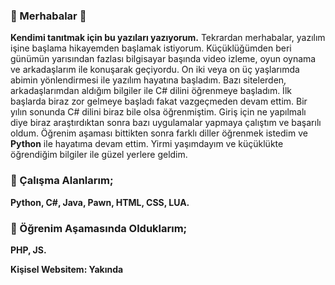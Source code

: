 ### 👋 Merhabalar 👋
**Kendimi tanıtmak için bu yazıları yazıyorum.**
Tekrardan merhabalar, yazılım işine başlama hikayemden başlamak istiyorum. Küçüklüğümden beri günümün yarısından fazlası bilgisayar başında video izleme, oyun oynama ve arkadaşlarım ile konuşarak geçiyordu. On iki veya on üç yaşlarımda abimin yönlendirmesi ile yazılım hayatına başladım. Bazı sitelerden, arkadaşlarımdan aldığım bilgiler ile C# dilini öğrenmeye başladım. İlk başlarda biraz zor gelmeye başladı fakat vazgeçmeden devam ettim. Bir yılın sonunda C# dilini biraz bile olsa öğrenmiştim. Giriş için ne yapılmalı diye biraz araştırdıktan sonra bazı uygulamalar yapmaya çalıştım ve başarılı oldum. Öğrenim aşaması bittikten sonra farklı diller öğrenmek istedim ve **Python** ile hayatıma devam ettim. Yirmi yaşımdayım ve küçüklükte öğrendiğim bilgiler ile güzel yerlere geldim.

### 🔭 Çalışma Alanlarım;

**Python, C#, Java, Pawn, HTML, CSS, LUA.**

### 🌱 Öğrenim Aşamasında Olduklarım;

**PHP, JS.**

**Kişisel Websitem: Yakında**



